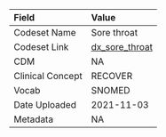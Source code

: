 |Field            |Value          |
|:----------------|:--------------|
|Codeset Name     |Sore throat    |
|Codeset Link     |[dx_sore_throat](https://github.com/PEDSnet/Variable-Dictionary/blob/main/conditions/dx_sore_throat.csv)|
|CDM              |NA             |
|Clinical Concept |RECOVER        |
|Vocab            |SNOMED         |
|Date Uploaded    |2021-11-03     |
|Metadata         |NA             |
